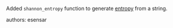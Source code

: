 Added `shannon_entropy` function to generate [entropy](https://en.wikipedia.org/wiki/Entropy_(information_theory)) from a string.

authors: esensar

